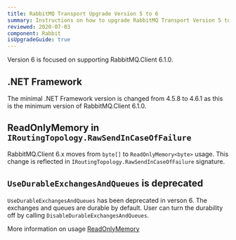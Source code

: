 ```yaml
---
title: RabbitMQ Transport Upgrade Version 5 to 6
summary: Instructions on how to upgrade RabbitMQ Transport Version 5 to 6.
reviewed: 2020-07-03
component: Rabbit
isUpgradeGuide: true
---
```


Version 6 is focused on supporting RabbitMQ.Client 6.1.0.

## .NET Framework

The minimal .NET Framework version is changed from 4.5.8 to 4.6.1 as this is the minimum version of RabbitMQ.Client 6.1.0.

## ReadOnlyMemory<byte> in `IRoutingTopology.RawSendInCaseOfFailure`

RabbitMQ.Client 6.x moves from `byte[]` to `ReadOnlyMemory<byte>` usage. This change is reflected in `IRoutingTopology.RawSendInCaseOfFailure` signature.

## `UseDurableExchangesAndQueues` is deprecated

`UseDurableExchangesAndQueues` has been deprecated in verson 6. The exchanges and queues are durable by default. User can turn the durability off by calling `DisableDurableExchangesAndQueues`.

More information on usage [ReadOnlyMemory<T>](https://docs.microsoft.com/en-us/dotnet/standard/memory-and-spans/memory-t-usage-guidelines)
